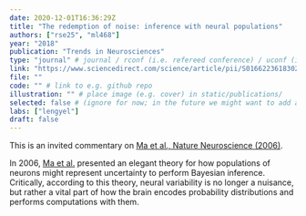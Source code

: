 ```yaml
---
date: 2020-12-01T16:36:29Z
title: "The redemption of noise: inference with neural populations"
authors: ["rse25", "ml468"]
year: "2018"
publication: "Trends in Neurosciences"
type: "journal" # journal / rconf (i.e. refereed conference) / uconf (i.e. unrefereed conference) / thesis / preprint / workshop
link: "https://www.sciencedirect.com/science/article/pii/S0166223618302455"
file: ""
code: "" # link to e.g. github repo
illustration: "" # place image (e.g. cover) in static/publications/
selected: false # (ignore for now; in the future we might want to add a "Selected publications" section)
labs: ["lengyel"]
draft: false
---
```


<!-- Abstract here please (you can use Markdown) -->

This is an invited commentary on [Ma et al., Nature Neuroscience (2006)](https://www.nature.com/articles/nn1790).

In 2006, [Ma et al.](https://www.nature.com/articles/nn1790) presented an
elegant theory for how populations of neurons might represent uncertainty to
perform Bayesian inference. Critically, according to this theory, neural
variability is no longer a nuisance, but rather a vital part of how the brain
encodes probability distributions and performs computations with them.


